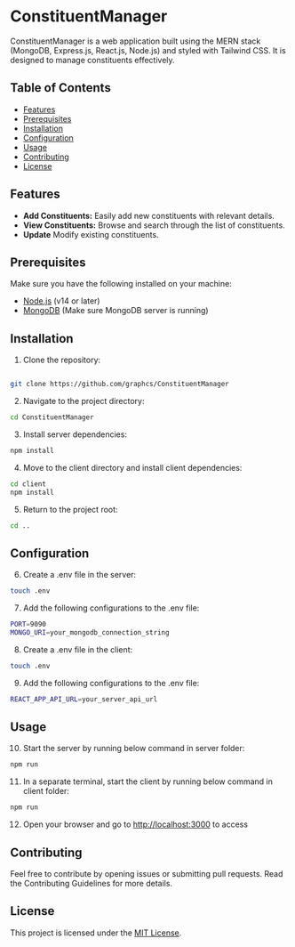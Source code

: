 # ConstituentManager

ConstituentManager is a web application built using the MERN stack (MongoDB, Express.js, React.js, Node.js) and styled with Tailwind CSS. It is designed to manage constituents effectively.

## Table of Contents

- [Features](#features)
- [Prerequisites](#prerequisites)
- [Installation](#installation)
- [Configuration](#configuration)
- [Usage](#usage)
- [Contributing](#contributing)
- [License](#license)

## Features

- **Add Constituents:** Easily add new constituents with relevant details.
- **View Constituents:** Browse and search through the list of constituents.
- **Update** Modify existing constituents.

## Prerequisites

Make sure you have the following installed on your machine:

- [Node.js](https://nodejs.org/) (v14 or later)
- [MongoDB](https://www.mongodb.com/try/download/community) (Make sure MongoDB server is running)

## Installation

1. Clone the repository:

```bash

git clone https://github.com/graphcs/ConstituentManager

```

2. Navigate to the project directory:
```bash
cd ConstituentManager
```

3. Install server dependencies:
```bash
npm install
```

4. Move to the client directory and install client dependencies:
```bash
cd client
npm install
```

5. Return to the project root:
```bash
cd ..
```

## Configuration

6. Create a .env file in the server:
```bash
touch .env
```

7. Add the following configurations to the .env file:
```bash
PORT=9090
MONGO_URI=your_mongodb_connection_string
```

8. Create a .env file in the client:
```bash
touch .env
```

9. Add the following configurations to the .env file:
```bash
REACT_APP_API_URL=your_server_api_url
```
## Usage

10. Start the server by running below command in server folder:
```bash
npm run
```

11. In a separate terminal, start the client by running below command in client folder:
```bash
npm run
```

12. Open your browser and go to [http://localhost:3000](http://localhost:3000) to access 

## Contributing
Feel free to contribute by opening issues or submitting pull requests. Read the Contributing Guidelines for more details.

## License
This project is licensed under the [MIT License](https://github.com/graphcs/ConstituentManager/blob/main/LICENSE).